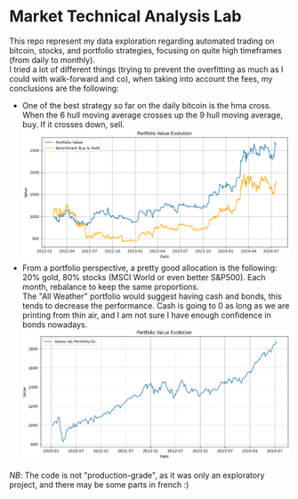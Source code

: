 # Market Technical Analysis Lab 
This repo represent my data exploration regarding automated trading on bitcoin, stocks, and portfolio strategies, focusing on quite high timeframes (from daily to monthly).   
I tried a lot of different things (trying to prevent the overfitting as much as I could with walk-forward and co), when taking into account the fees, my conclusions are the following:
- One of the best strategy so far on the daily bitcoin is the hma cross. When the 6 hull moving average crosses up the 9 hull moving average, buy. If it crosses down, sell.
![alt text](images/image.png)
- From a portfolio perspective, a pretty good allocation is the following: 20% gold, 80% stocks (MSCI World or even better S&P500). Each month, rebalance to keep the same proportions.   
The "All Weather" portfolio would suggest having cash and bonds, this tends to decrease the performance. Cash is going to 0 as long as we are printing from thin air, and I am not sure I have enough confidence in bonds nowadays.
![alt text](images/image-1.png)

*NB*: The code is not "production-grade", as it was only an exploratory project, and there may be some parts in french :)
